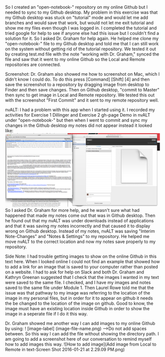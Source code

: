 So I created an "open-notebook-" repository on my online Github but I needed to sync to my Github desktop. My problem in this exercise was that my Github desktop was stuck on "tutorial" mode and would let me add branches and would save that work, but would not let me exit tutorial and show me my files even though I was logged in. I completed the tutorial and tried google for help to see if anyone else had this issue but I couldn't find a solution for it. So I asked Dr. Graham for help again. He helped me clone my "open-notebook-" file to my Github desktop and told me that I can still work on the system without getting rid of the tutorial repository. We tested it out by creating test.md file with the note "working with Dr. Graham," synced the file and saw that it went to my online Github so the Local and Remote repositories are connected. 

Screenshot: Dr. Graham also showed me how to screenshot on Mac, which I didn't know I could do. To do this press [Command] [Shift] [4] and then save the screenshot to a repository by dragging image from desktop to Finder and then save changes. Then on Github desktop, "commit to Master" then sync to get image in Local and Remote repository. We tested this out with the screenshot "First Commit" and it sent to my remote repository well.

nvALT: I had a problem with this app when I started using it. I recorded my activities for Exercise 1 Dillinger and Exercise 2 gh-page Demo in nvALT under "open-notebook-" but then when I went to commit and sync my changes in the Github desktop my notes did not appear instead it looked like: ![](https://github.com/1991MelJ/Open-Notebook-/blob/master/module%201/problems%20with%20nvALT%20note%20transfer-Screen%20Shot%202016-01-20%20at%2011.32.12%20AM.png)
So I asked Dr. Graham for more help, and he wasn't sure what had happened that made my notes come out that was in Github desktop. Then he found out that my nvALT was under downloads instead of applications and that it was saving my notes incorrectly and that caused it to display wrong on Github desktop. Instead of my notes, nvALT was saving "Interim Note-Changes" and "Notes & Settings" to my repository. He helped me move nvALT to the correct location and now my notes save properly to my repository.

Side Note: I had trouble getting images to show on the online Github in this text here. When I looked online I could not find an example that showed how to add a link for an image that is saved to your computer rather than posted on a website. I had to ask for help on Slack and both Dr. Graham and Kathryn Greenan suggested that I check that the images I wanted in my text were saved to the same file. I checked, and I have my images and notes saved to the same file under Module 1. Then Laurel Rowe told me that the issue was that pathway to my image was referring to the location of the image in my personal files, but in order for it to appear on github it needs the be changed to the location of the image on github. Good to know, the image must have an existing location inside Github in order to show the image in a seperate file if I do it this way. 

Dr. Graham showed me another way I can add images to my online Github by using: 
! [image-label] (image-file-name.png) -->Do not add spaces between. So this way I can add the file without showing the directory path. I am going to add a screenshot here of our conversation to remind myself how to add images this way. 
![How to add image](Add image from Local to Remote in text-Screen Shot 2016-01-21 at 2.29.09 PM.png)
